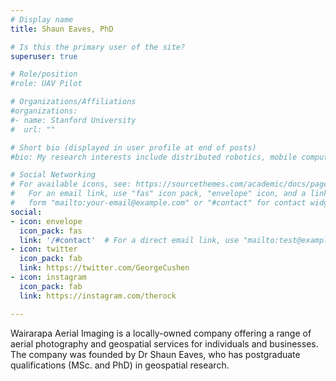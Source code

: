 ```yaml
---
# Display name
title: Shaun Eaves, PhD

# Is this the primary user of the site?
superuser: true

# Role/position
#role: UAV Pilot

# Organizations/Affiliations
#organizations:
#- name: Stanford University
#  url: ""

# Short bio (displayed in user profile at end of posts)
#bio: My research interests include distributed robotics, mobile computing and programmable matter.

# Social Networking
# For available icons, see: https://sourcethemes.com/academic/docs/page-builder/#icons
#   For an email link, use "fas" icon pack, "envelope" icon, and a link in the
#   form "mailto:your-email@example.com" or "#contact" for contact widget.
social:
- icon: envelope
  icon_pack: fas
  link: '/#contact'  # For a direct email link, use "mailto:test@example.org".
- icon: twitter
  icon_pack: fab
  link: https://twitter.com/GeorgeCushen
- icon: instagram
  icon_pack: fab
  link: https://instagram.com/therock

---
```


Wairarapa Aerial Imaging is a locally-owned company offering a range of aerial photography and geospatial services for individuals and businesses. The company was founded by Dr Shaun Eaves, who has postgraduate qualifications (MSc. and PhD) in geospatial research. 
